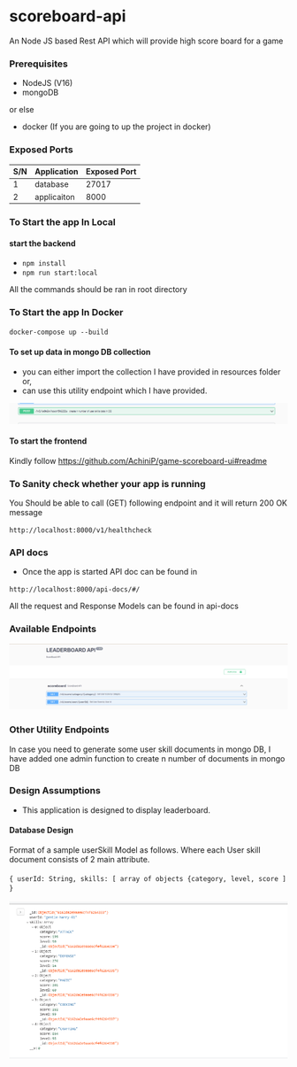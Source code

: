 # scoreboard-api

An Node JS based Rest API which will provide high score board for a game
### Prerequisites

- NodeJS (V16)
- mongoDB

or else

- docker (If you are going to up the project in docker)

### Exposed Ports

| S/N | Application | Exposed Port |
|-----|-------------|--------------|
| 1 | database | 27017 |
| 2 | applicaiton | 8000 |

### To Start the app In Local

#### start the backend

- `npm install`
- `npm run start:local`

All the commands should be ran in root directory
<br/>

### To Start the app In Docker

`docker-compose up --build`

#### To set up data in mongo DB collection

- you can either import the collection I have provided in
  resources folder or,
-  can use this utility endpoint which I have provided.

![img.png](resources/img2.png)

#### To start the frontend

Kindly follow https://github.com/AchiniP/game-scoreboard-ui#readme

### To Sanity check whether your app is running

You Should be able to call (GET) following endpoint and it will return 200 OK message

`http://localhost:8000/v1/healthcheck
`
### API docs

- Once the app is started API doc can be found in 
  
`http://localhost:8000/api-docs/#/`

All the request and Response Models can be found in api-docs

### Available Endpoints

![img.png](resources/img.png)

### Other Utility Endpoints

In case you need to generate some user skill documents in mongo DB, I have added one admin function to create n number 
of documents in mongo DB

### Design Assumptions

- This application is designed to display leaderboard.

#### Database Design

Format of a sample userSkill Model as follows.
Where each User skill document consists of 2 main attribute.
<br/>
<br/>
`{
userId: String,
skills: [ array of objects {category, level, score ]
}`
<br/>
<br/>
![img.png](resources/img3.png)


